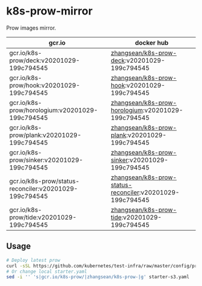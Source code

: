 # k8s-prow-mirror

Prow images mirror.

gcr.io | docker hub
---|---
gcr.io/k8s-prow/deck:v20201029-199c794545 | [zhangsean/k8s-prow-deck](https://hub.docker.com/r/zhangsean/k8s-prow-deck):v20201029-199c794545
gcr.io/k8s-prow/hook:v20201029-199c794545 | [zhangsean/k8s-prow-hook](https://hub.docker.com/r/zhangsean/k8s-prow-hook):v20201029-199c794545
gcr.io/k8s-prow/horologium:v20201029-199c794545 | [zhangsean/k8s-prow-horologium](https://hub.docker.com/r/zhangsean/k8s-prow-horologium):v20201029-199c794545
gcr.io/k8s-prow/plank:v20201029-199c794545 | [zhangsean/k8s-prow-plank](https://hub.docker.com/r/zhangsean/k8s-prow-plank):v20201029-199c794545
gcr.io/k8s-prow/sinker:v20201029-199c794545 | [zhangsean/k8s-prow-sinker](https://hub.docker.com/r/zhangsean/k8s-prow-sinker):v20201029-199c794545
gcr.io/k8s-prow/status-reconciler:v20201029-199c794545 | [zhangsean/k8s-prow-status-reconciler](https://hub.docker.com/r/zhangsean/k8s-prow-status-reconciler):v20201029-199c794545
gcr.io/k8s-prow/tide:v20201029-199c794545 | [zhangsean/k8s-prow-tide](https://hub.docker.com/r/zhangsean/k8s-prow-tide):v20201029-199c794545

## Usage

```bash
# Deploy latest prow
curl -sSL https://github.com/kubernetes/test-infra/raw/master/config/prow/cluster/starter-s3.yaml | sed 's|gcr.io/k8s-prow/|zhangsean/k8s-prow-|g' | kubectl apply -f -
# Or change local starter.yaml
sed -i '' 's|gcr.io/k8s-prow/|zhangsean/k8s-prow-|g' starter-s3.yaml
```
